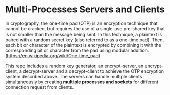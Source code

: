 # Multi-Processes Servers and Clients

In cryptography, the one-time pad (OTP) is an encryption technique that cannot be cracked, but requires the use of a single-use pre-shared key that is not smaller than the message being sent. In this technique, a plaintext is paired with a random secret key (also referred to as a one-time pad). Then, each bit or character of the plaintext is encrypted by combining it with the corresponding bit or character from the pad using modular addition. (https://en.wikipedia.org/wiki/One-time_pad)

This repo includes a random key generator, an encrypt-server, an encrypt-client, a decrypt-server and a decrypt-client to achieve the OTP encryption system described above. The servers can handle multiple clients simultaneously by creating **multiple processes and sockets** for different connection request from clients. 

